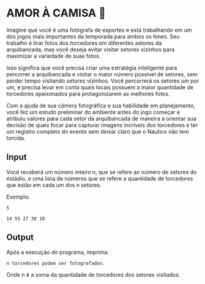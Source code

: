 # AMOR À CAMISA 👕

Imagine que você é uma fotógrafa de esportes e está trabalhando em um dos jogos mais importantes da temporada para ambos os times. Seu trabalho é tirar fotos dos torcedores em diferentes setores da arquibancada, mas você deseja evitar visitar setores vizinhos para maximizar a variedade de suas fotos.

Isso significa que você precisa criar uma estratégia inteligente para percorrer a arquibancada e visitar o maior número possível de setores, sem perder tempo visitando setores vizinhos. Você percorrerá os setores um por um, e precisa levar em conta quais locais possuem a maior quantidade de torcedores apaixonados para protagonizarem as melhores fotos.

Com a ajuda de sua câmera fotográfica e sua habilidade em planejamento, você fez um estudo preliminar do ambiente antes do jogo começar e atribuiu valores para cada setor da arquibancada de maneira a orientar sua decisão de quais focar para capturar imagens incríveis dos torcedores e ter um registro completo do evento sem deixar claro que o Náutico não tem torcida.

## Input

Você receberá um número inteiro n, que se refere ao número de setores do estádio, e uma lista de números que se refere a quantidade de torcedores que estão em cada um dos n setores.

Exemplo:
```
5

14 55 27 38 10
```
## Output

Após a execução do programa, imprima:
```
n torcedores podem ser fotografados.
```
Onde n é a soma da quantidade de torcedores dos setores visitados.